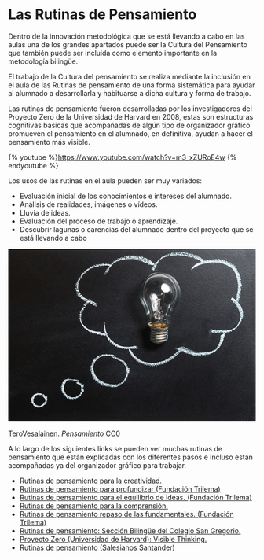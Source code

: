 # Las Rutinas de Pensamiento

Dentro de la innovación metodológica que se está llevando a cabo en las aulas una de los grandes apartados puede ser la Cultura del Pensamiento que también puede ser incluida como elemento importante en la metodología bilingüe.

El trabajo de la Cultura del pensamiento se realiza mediante la inclusión en el aula de las Rutinas de pensamiento de una forma sistemática para ayudar al alumnado a desarrollarla y habituarse a dicha cultura y forma de trabajo.

Las rutinas de pensamiento fueron desarrolladas por los investigadores del Proyecto Zero de la Universidad de Harvard en 2008, estas son estructuras cognitivas básicas que acompañadas de algún tipo de organizador gráfico promueven el pensamiento en el alumnado, en definitiva, ayudan a hacer el pensamiento más visible. 

{% youtube %}https://www.youtube.com/watch?v=m3_xZURoE4w {% endyoutube %}

Los usos de las rutinas en el aula pueden ser muy variados:

*   Evaluación inicial de los conocimientos e intereses del alumnado.
*   Análisis de realidades, imágenes o vídeos.
*   Lluvia de ideas. 
*   Evaluación del proceso de trabajo o aprendizaje. 
*   Descubrir lagunas o carencias del alumnado dentro del proyecto que se está llevando a cabo 


![Nube de pensamiento con bombilla de idea en el interior](img/thought-2123970_640.jpg "Pensamiento")


[TeroVesalainen](https://pixabay.com/es/users/TeroVesalainen-809550/). [_Pensamiento_](https://pixabay.com/es/pensamiento-idea-innovaci%C3%B3n-2123970/) [CC0](http://creativecommons.org/publicdomain/zero/1.0/deed.es)

A lo largo de los siguientes links se pueden ver muchas rutinas de pensamiento que están explicadas con los diferentes pasos e incluso están acompañadas ya del organizador gráfico para trabajar. 

*   [Rutinas de pensamiento para la creatividad.](https://www.slideshare.net/FundacionTrilema/rutinas-de-pensamiento-rutinas-para-la-creatividad)
*   [Rutinas de pensamiento para profundizar (Fundación Trilema)](https://www.slideshare.net/FundacionTrilema/rutinas-de-pensamiento-rutinas-para-profundizar-en-la-verdad)
*   [Rutinas de pensamiento para el equilibrio de ideas. (Fundación Trilema)](https://www.slideshare.net/FundacionTrilema/rutinas-de-pensamiento-rutinas-para-el-equilibrio-de-ideas)
*   [Rutinas de pensamiento para la comprensión.](https://www.slideshare.net/FundacionTrilema/rutinas-de-pensamiento-rutinas-de-comprension)
*   [Rutinas de pensamiento repaso de las fundamentales. (Fundación Trilema)](https://www.slideshare.net/FundacionTrilema/rutinas-de-pensamiento-rutinas-fundamentales)
*   [Rutinas de pensamiento: Sección Bilingüe del Colegio San Gregorio.](https://sites.google.com/site/sangregorioseccionbilinguee/thinking-time/thinking-routines)
*   [Proyecto Zero (Universidad de Harvard): Visible Thinking.](http://www.pz.harvard.edu/projects/visible-thinking)
*   [Rutinas de pensamiento (Salesianos Santander)](http://rutinasdepensamiento.weebly.com/)
